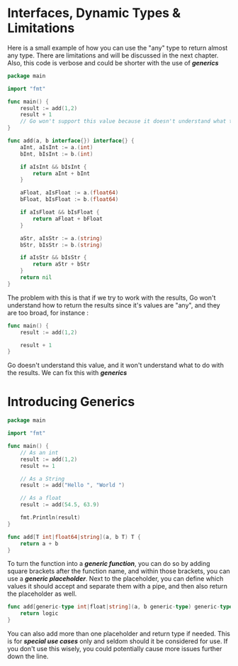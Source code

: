 # Interfaces, Dynamic Types & Limitations

Here is a small example of how you can use the "any" type to return almost any type. There are limitations and will be discussed in the next chapter. Also, this code is verbose and could be shorter with the use of **_generics_**

```go
package main

import "fmt"

func main() {
	result := add(1,2)
	result + 1
	// Go won't support this value because it doesn't understand what to do
}

func add(a, b interface{}) interface{} {
	aInt, aIsInt := a.(int)
	bInt, bIsInt := b.(int)

	if aIsInt && bIsInt {
		return aInt + bInt
	}

	aFloat, aIsFloat := a.(float64)
	bFloat, bIsFloat := b.(float64)

	if aIsFloat && bIsFloat {
		return aFloat + bFloat
	}

	aStr, aIsStr := a.(string)
	bStr, bIsStr := b.(string)

	if aIsStr && bIsStr {
		return aStr + bStr
	}
	return nil
}
```

The problem with this is that if we try to work with the results, Go won't understand how to return the results since it's values are "any", and they are too broad, for instance :

```go
func main() {
	result := add(1,2)

	result + 1
}
```

Go doesn't understand this value, and it won't understand what to do with the results. We can fix this with **_generics_**

# Introducing Generics

```go
package main

import "fmt"

func main() {
	// As an int
	result := add(1,2)
	result += 1

	// As a String
	result := add("Hello ", "World ")

	// As a float
	result := add(54.5, 63.9)

	fmt.Println(result)
}

func add[T int|float64|string](a, b T) T {
	return a + b
}
```

To turn the function into a **_generic function_**, you can do so by adding square brackets after the function name, and within those brackets, you can use a **_generic placeholder_**. Next to the placeholder, you can define which values it should accept and separate them with a pipe, and then also return the placeholder as well.

```go
func add[generic-type int|float|string](a, b generic-type) generic-type {
	return logic
}
```

You can also add more than one placeholder and return type if needed. This is for **_special use cases_** only and seldom should it be considered for use. If you don't use this wisely, you could potentially cause more issues further down the line.
